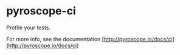 # pyroscope-ci
Profile your tests.

For more info, see the documentation [http://pyroscope.io/docs/ci](http://pyroscope.io/docs/ci)
